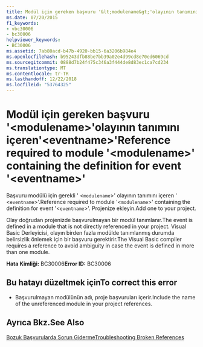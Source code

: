 ```yaml
---
title: Modül için gereken başvuru '&lt;modulename&gt;'olayının tanımını içeren'&lt;eventname&gt;'
ms.date: 07/20/2015
f1_keywords:
- vbc30006
- bc30006
helpviewer_keywords:
- BC30006
ms.assetid: 7ab80acd-b47b-4920-bb15-6a3206b984e4
ms.openlocfilehash: b95243dfb88be7bb39a02e4d99cd8e70ed6069cd
ms.sourcegitcommit: 0888d7b24f475c346a3f444de8d83ec1ca7cd234
ms.translationtype: MT
ms.contentlocale: tr-TR
ms.lasthandoff: 12/22/2018
ms.locfileid: "53764325"
---
```

# <a name="reference-required-to-module-ltmodulenamegt-containing-the-definition-for-event-lteventnamegt"></a><span data-ttu-id="ae7e6-102">Modül için gereken başvuru '&lt;modulename&gt;'olayının tanımını içeren'&lt;eventname&gt;'</span><span class="sxs-lookup"><span data-stu-id="ae7e6-102">Reference required to module '&lt;modulename&gt;' containing the definition for event '&lt;eventname&gt;'</span></span>
<span data-ttu-id="ae7e6-103">Başvuru modülü için gerekli ' <`modulename`>' olayının tanımını içeren ' <`eventname`>'.</span><span class="sxs-lookup"><span data-stu-id="ae7e6-103">Reference required to module '<`modulename`>' containing the definition for event '<`eventname`>'.</span></span> <span data-ttu-id="ae7e6-104">Projenize ekleyin.</span><span class="sxs-lookup"><span data-stu-id="ae7e6-104">Add one to your project.</span></span>  
  
 <span data-ttu-id="ae7e6-105">Olay doğrudan projenizde başvurulmayan bir modül tanımlanır.</span><span class="sxs-lookup"><span data-stu-id="ae7e6-105">The event is defined in a module that is not directly referenced in your project.</span></span> <span data-ttu-id="ae7e6-106">Visual Basic Derleyicisi, olayın birden fazla modülde tanımlanmış durumda belirsizlik önlemek için bir başvuru gerektirir.</span><span class="sxs-lookup"><span data-stu-id="ae7e6-106">The Visual Basic compiler requires a reference to avoid ambiguity in case the event is defined in more than one module.</span></span>  
  
 <span data-ttu-id="ae7e6-107">**Hata Kimliği:** BC30006</span><span class="sxs-lookup"><span data-stu-id="ae7e6-107">**Error ID:** BC30006</span></span>  
  
## <a name="to-correct-this-error"></a><span data-ttu-id="ae7e6-108">Bu hatayı düzeltmek için</span><span class="sxs-lookup"><span data-stu-id="ae7e6-108">To correct this error</span></span>  
  
-   <span data-ttu-id="ae7e6-109">Başvurulmayan modülünün adı, proje başvuruları içerir.</span><span class="sxs-lookup"><span data-stu-id="ae7e6-109">Include the name of the unreferenced module in your project references.</span></span>  
  
## <a name="see-also"></a><span data-ttu-id="ae7e6-110">Ayrıca Bkz.</span><span class="sxs-lookup"><span data-stu-id="ae7e6-110">See Also</span></span>  
 [<span data-ttu-id="ae7e6-111">Bozuk Başvurularda Sorun Giderme</span><span class="sxs-lookup"><span data-stu-id="ae7e6-111">Troubleshooting Broken References</span></span>](/visualstudio/ide/troubleshooting-broken-references)
